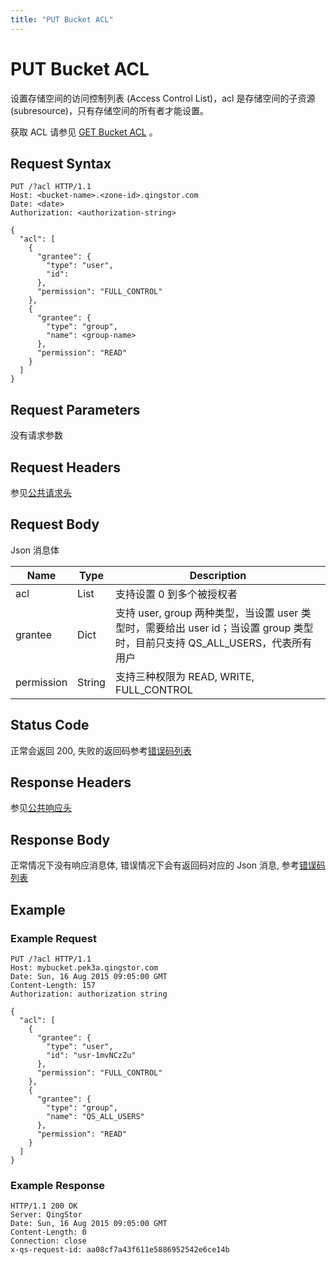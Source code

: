 ```yaml
---
title: "PUT Bucket ACL"
---
```


# PUT Bucket ACL

设置存储空间的访问控制列表 (Access Control List)，acl 是存储空间的子资源 (subresource)，只有存储空间的所有者才能设置。

获取 ACL 请参见 [GET Bucket ACL](../get_acl) 。

## Request Syntax

```http
PUT /?acl HTTP/1.1
Host: <bucket-name>.<zone-id>.qingstor.com
Date: <date>
Authorization: <authorization-string>

{
  "acl": [
    {
      "grantee": {
        "type": "user",
        "id":
      },
      "permission": "FULL_CONTROL"
    },
    {
      "grantee": {
        "type": "group",
        "name": <group-name>
      },
      "permission": "READ"
    }
  ]
}
```

## Request Parameters

没有请求参数

## Request Headers

参见[公共请求头](../../../common/common_header#请求头字段-request-header)

## Request Body

Json 消息体

| Name | Type | Description |
| --- | --- | --- |
| acl | List | 支持设置 0 到多个被授权者 |
| grantee | Dict | 支持 user, group 两种类型，当设置 user 类型时，需要给出 user id；当设置 group 类型时，目前只支持 QS_ALL_USERS，代表所有用户 |
| permission | String | 支持三种权限为 READ, WRITE, FULL_CONTROL |


## Status Code

正常会返回 200,  失败的返回码参考[错误码列表](../../../common/error_code)

## Response Headers

参见[公共响应头](../../../common/common_header#响应头字段-response-header)

## Response Body

正常情况下没有响应消息体, 错误情况下会有返回码对应的 Json 消息, 参考[错误码列表](../../../common/error_code)


## Example

### Example Request

```http
PUT /?acl HTTP/1.1
Host: mybucket.pek3a.qingstor.com
Date: Sun, 16 Aug 2015 09:05:00 GMT
Content-Length: 157
Authorization: authorization string

{
  "acl": [
    {
      "grantee": {
        "type": "user",
        "id": "usr-1mvNCzZu"
      },
      "permission": "FULL_CONTROL"
    },
    {
      "grantee": {
        "type": "group",
        "name": "QS_ALL_USERS"
      },
      "permission": "READ"
    }
  ]
}
```

### Example Response

```http
HTTP/1.1 200 OK
Server: QingStor
Date: Sun, 16 Aug 2015 09:05:00 GMT
Content-Length: 0
Connection: close
x-qs-request-id: aa08cf7a43f611e5886952542e6ce14b
```
